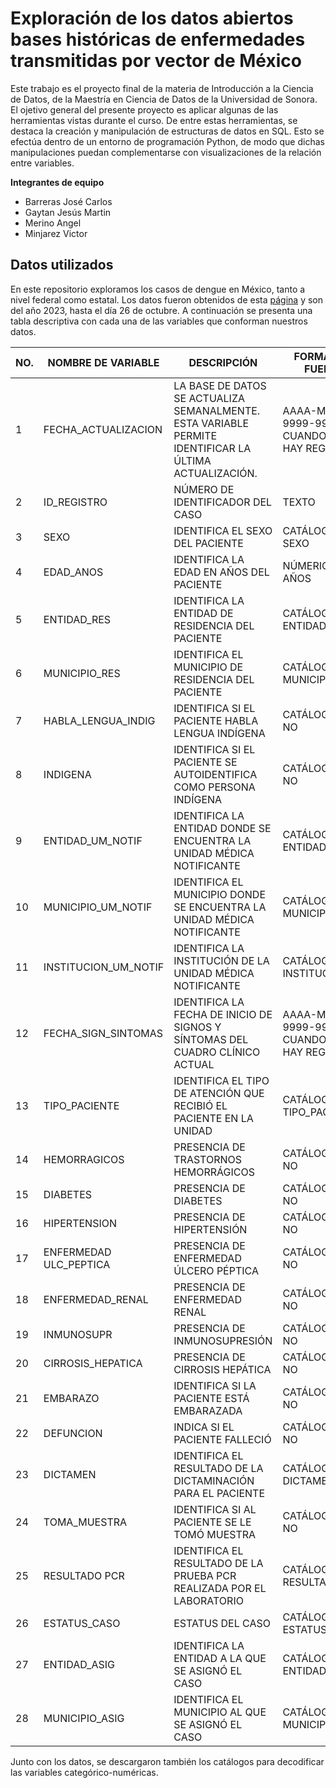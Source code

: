 # Exploración de los datos abiertos bases históricas de enfermedades transmitidas por vector de México

Este trabajo es el proyecto final de la materia de Introducción a la Ciencia de Datos, de la Maestría en Ciencia de Datos de la Universidad de Sonora. El ojetivo general del presente proyecto es aplicar algunas de las herramientas vistas durante el curso. De entre estas herramientas, se destaca la creación y manipulación de estructuras de datos en SQL. Esto se efectúa dentro de un entorno de programación Python, de modo que dichas manipulaciones puedan complementarse con visualizaciones de la relación entre variables.

**Integrantes de equipo**
- Barreras José Carlos
- Gaytan Jesús Martin
- Merino Angel
- Minjarez Victor

## Datos utilizados

En este repositorio exploramos los casos de dengue en México, tanto a nivel federal como estatal. Los datos fueron obtenidos de
esta [página](https://www.gob.mx/salud/documentos/datos-abiertos-bases-historicas-de-enfermedades-transmitidas-por-vector) y son del año 2023,
hasta el día 26 de octubre. A continuación se presenta una tabla descriptiva con cada una de las variables que conforman nuestros datos.

| NO. | NOMBRE DE VARIABLE   | DESCRIPCIÓN                                                 | FORMATO O FUENTE                                       |
|-----|-----------------------|-------------------------------------------------------------|--------------------------------------------------------|
| 1   | FECHA_ACTUALIZACION   | LA BASE DE DATOS SE ACTUALIZA SEMANALMENTE. ESTA VARIABLE PERMITE IDENTIFICAR LA ÚLTIMA ACTUALIZACIÓN.          | AAAA-MM-DD, 9999-99-99: CUANDO NO HAY REGISTRO         |
| 2   | ID_REGISTRO           | NÚMERO DE IDENTIFICADOR DEL CASO                             | TEXTO                                                  |
| 3   | SEXO                  | IDENTIFICA EL SEXO DEL PACIENTE                               | CATÁLOGO: SEXO                                         |
| 4   | EDAD_ANOS             | IDENTIFICA LA EDAD EN AÑOS DEL PACIENTE                        | NÚMERICA EN AÑOS                                       |
| 5   | ENTIDAD_RES           | IDENTIFICA LA ENTIDAD DE RESIDENCIA DEL PACIENTE               | CATÁLOGO: ENTIDADES                                     |
| 6   | MUNICIPIO_RES         | IDENTIFICA EL MUNICIPIO DE RESIDENCIA DEL PACIENTE             | CATÁLOGO: MUNICIPIOS                                   |
| 7   | HABLA_LENGUA_INDIG    | IDENTIFICA SI EL PACIENTE HABLA LENGUA INDÍGENA                | CATÁLOGO: SI / NO                                      |
| 8   | INDIGENA              | IDENTIFICA SI EL PACIENTE SE AUTOIDENTIFICA COMO PERSONA INDÍGENA | CATÁLOGO: SI / NO                                    |
| 9   | ENTIDAD_UM_NOTIF      | IDENTIFICA LA ENTIDAD DONDE SE ENCUENTRA LA UNIDAD MÉDICA NOTIFICANTE | CATÁLOGO: ENTIDADES                                 |
| 10  | MUNICIPIO_UM_NOTIF    | IDENTIFICA EL MUNICIPIO DONDE SE ENCUENTRA LA UNIDAD MÉDICA NOTIFICANTE | CATÁLOGO: MUNICIPIOS                               |
| 11  | INSTITUCION_UM_NOTIF  | IDENTIFICA LA INSTITUCIÓN DE LA UNIDAD MÉDICA NOTIFICANTE      | CATÁLOGO: INSTITUCIÓN                               |
| 12  | FECHA_SIGN_SINTOMAS   | IDENTIFICA LA FECHA DE INICIO DE SIGNOS Y SÍNTOMAS DEL CUADRO CLÍNICO ACTUAL | AAAA-MM-DD, 9999-99-99: CUANDO NO HAY REGISTRO    |
| 13  | TIPO_PACIENTE         | IDENTIFICA EL TIPO DE ATENCIÓN QUE RECIBIÓ EL PACIENTE EN LA UNIDAD | CATÁLOGO: TIPO_PACIENTE                            |
| 14  | HEMORRAGICOS          | PRESENCIA DE TRASTORNOS HEMORRÁGICOS                           | CATÁLOGO: SI / NO                                      |
| 15  | DIABETES              | PRESENCIA DE DIABETES                                         | CATÁLOGO: SI / NO                                      |
| 16  | HIPERTENSION          | PRESENCIA DE HIPERTENSIÓN                                      | CATÁLOGO: SI / NO                                      |
| 17  | ENFERMEDAD ULC_PEPTICA | PRESENCIA DE ENFERMEDAD ÚLCERO PÉPTICA                         | CATÁLOGO: SI / NO                                      |
| 18  | ENFERMEDAD_RENAL       | PRESENCIA DE ENFERMEDAD RENAL                                   | CATÁLOGO: SI / NO                                      |
| 19  | INMUNOSUPR            | PRESENCIA DE INMUNOSUPRESIÓN                                   | CATÁLOGO: SI / NO                                      |
| 20  | CIRROSIS_HEPATICA      | PRESENCIA DE CIRROSIS HEPÁTICA                                 | CATÁLOGO: SI / NO                                      |
| 21  | EMBARAZO              | IDENTIFICA SI LA PACIENTE ESTÁ EMBARAZADA                      | CATÁLOGO: SI / NO                                      |
| 22  | DEFUNCION             | INDICA SI EL PACIENTE FALLECIÓ                                 | CATÁLOGO: SI / NO                                      |
| 23  | DICTAMEN              | IDENTIFICA EL RESULTADO DE LA DICTAMINACIÓN PARA EL PACIENTE   | CATÁLOGO: DICTAMEN                                     |
| 24  | TOMA_MUESTRA          | IDENTIFICA SI AL PACIENTE SE LE TOMÓ MUESTRA                   | CATÁLOGO: SI / NO                                      |
| 25  | RESULTADO PCR         | IDENTIFICA EL RESULTADO DE LA PRUEBA PCR REALIZADA POR EL LABORATORIO | CATÁLOGO: RESULTADO_PCR                            |
| 26  | ESTATUS_CASO          | ESTATUS DEL CASO                                              | CATÁLOGO: ESTATUS_CASO                                 |
| 27  | ENTIDAD_ASIG          | IDENTIFICA LA ENTIDAD A LA QUE SE ASIGNÓ EL CASO               | CATÁLOGO: ENTIDADES                                    |
| 28  | MUNICIPIO_ASIG        | IDENTIFICA EL MUNICIPIO AL QUE SE ASIGNÓ EL CASO               | CATÁLOGO: MUNICIPIOS                                   |

Junto con los datos, se descargaron también los catálogos para decodificar las variables categórico-numéricas.





